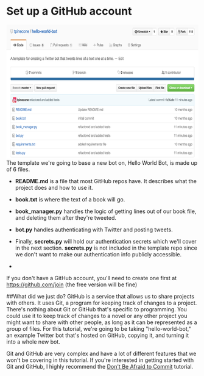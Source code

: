 
# Set up a GitHub account
<img src="Screen Shot 2016-07-12 at 10.58.03 PM.png" height="350"><br>
The template we're going to base a new bot on, Hello World Bot, is made up of 6 files.
* **README.md** is a file that most GitHub repos have. It describes what the project does and how to use it.
* **book.txt** is where the text of a book will go.
* **book_manager.py** handles the logic of getting lines out of our book file, and deleting them after they're tweeted.
*  **bot.py** handles authenticating with Twitter and posting tweets.
*  Finally, **secrets.py** will hold our authentication secrets which we'll cover in the next section. **secrets.py** is not included in the template repo since we don't want to make our authentication info publicly accessible.

* 
If you don't have a GitHub account, you'll need to create one first at https://github.com/join (the free version will be fine)

##What did we just do?
GitHub is a service that allows us to share projects with others. It uses Git, a program for keeping track of changes to a project. There's nothing about Git or GitHub that's specific to programming. You could use it to keep track of changes to a novel or any other project you might want to share with other people, as long as it can be represented as a group of files. For this tutorial, we're going to be taking "hello-world-bot," an example Twitter bot that's hosted on GitHub, copying it, and turning it into a whole new bot.

Git and GitHub are very complex and have a lot of different features that we won't be covering in this tutorial. If you're interested in getting started with Git and GitHub, I highly recommend the <a href="https://dont-be-afraid-to-commit.readthedocs.io/en/latest/">Don't Be Afraid to Commit</a> tutorial.


